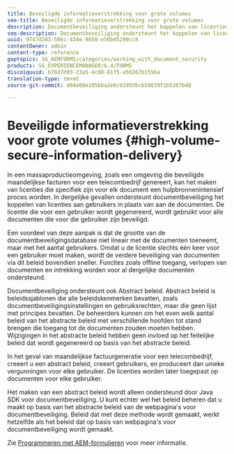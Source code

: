 ```yaml
---
title: Beveiligde informatieverstrekking voor grote volumes
seo-title: Beveiligde informatieverstrekking voor grote volumes
description: Documentbeveiliging ondersteunt het koppelen van licenties aan gebruikers in plaats van aan documenten in omgevingen waar veel mensen worden geproduceerd.
seo-description: Documentbeveiliging ondersteunt het koppelen van licenties aan gebruikers in plaats van aan documenten in omgevingen waar veel mensen worden geproduceerd.
uuid: 9747d283-506c-434e-9850-e50b95290cc8
contentOwner: admin
content-type: reference
geptopics: SG_AEMFORMS/categories/working_with_document_security
products: SG_EXPERIENCEMANAGER/6.4/FORMS
discoiquuid: b76d7d93-23a5-4c08-81f5-a56267b1556a
translation-type: tm+mt
source-git-commit: d04e08e105bba2e6c92d93bcb58839f1b5307bd8

---
```



# Beveiligde informatieverstrekking voor grote volumes {#high-volume-secure-information-delivery}

In een massaproductieomgeving, zoals een omgeving die beveiligde maandelijkse facturen voor een telecombedrijf genereert, kan het maken van licenties die specifiek zijn voor elk document een hulpbronnenintensief proces worden. In dergelijke gevallen ondersteunt documentbeveiliging het koppelen van licenties aan gebruikers in plaats van aan de documenten. De licentie die voor een gebruiker wordt gegenereerd, wordt gebruikt voor alle documenten die voor die gebruiker zijn beveiligd.

Een voordeel van deze aanpak is dat de grootte van de documentbeveiligingsdatabase niet lineair met de documenten toeneemt, maar met het aantal gebruikers. Omdat u de licentie slechts één keer voor een gebruiker moet maken, wordt de verdere beveiliging van documenten via dit beleid bovendien sneller. Functies zoals offline toegang, verlopen van documenten en intrekking worden voor al dergelijke documenten ondersteund.

Documentbeveiliging ondersteunt ook Abstract beleid. Abstract beleid is beleidssjablonen die alle beleidskenmerken bevatten, zoals documentbeveiligingsinstellingen en gebruiksrechten, maar die geen lijst met principes bevatten. De beheerders kunnen om het even welk aantal beleid van het abstracte beleid met verschillende hoofden tot stand brengen die toegang tot de documenten zouden moeten hebben. Wijzigingen in het abstracte beleid hebben geen invloed op het feitelijke beleid dat wordt gegenereerd op basis van het abstracte beleid.

In het geval van maandelijkse factuurgeneratie voor een telecombedrijf, creeert u een abstract beleid, creeert gebruikers, en produceert dan unieke vergunningen voor elke gebruiker. De licenties worden later toegepast op documenten voor elke gebruiker.

Het maken van een abstract beleid wordt alleen ondersteund door Java SDK voor documentbeveiliging. U kunt echter wel het beleid beheren dat u maakt op basis van het abstracte beleid van de webpagina&#39;s voor documentbeveiliging. Beleid dat met deze methode wordt gemaakt, werkt hetzelfde als het beleid dat op basis van webpagina&#39;s voor documentbeveiliging wordt gemaakt.

Zie [Programmeren met AEM-formulieren](https://www.adobe.com/go/learn_aemforms_programming_63) voor meer informatie.
